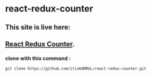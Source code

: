 # react-redux-counter

## This site is live here:

## [React Redux Counter](https://itiskamrul.github.io/react-redux-counter/).

### clone with this command :

```
git clone https://github.com/itisKAMRUL/react-redux-counter.git

```
